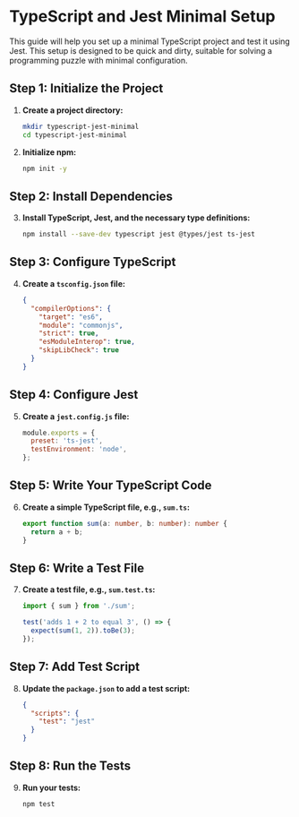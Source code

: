 # TypeScript and Jest Minimal Setup

This guide will help you set up a minimal TypeScript project and test it using Jest. This setup is designed to be quick and dirty, suitable for solving a programming puzzle with minimal configuration.

## Step 1: Initialize the Project

1. **Create a project directory:**

   ```bash
   mkdir typescript-jest-minimal
   cd typescript-jest-minimal
   ```

2. **Initialize npm:**
   ```bash
   npm init -y
   ```

## Step 2: Install Dependencies

3. **Install TypeScript, Jest, and the necessary type definitions:**
   ```bash
   npm install --save-dev typescript jest @types/jest ts-jest
   ```

## Step 3: Configure TypeScript

4. **Create a `tsconfig.json` file:**
   ```json
   {
     "compilerOptions": {
       "target": "es6",
       "module": "commonjs",
       "strict": true,
       "esModuleInterop": true,
       "skipLibCheck": true
     }
   }
   ```

## Step 4: Configure Jest

5. **Create a `jest.config.js` file:**
   ```js
   module.exports = {
     preset: 'ts-jest',
     testEnvironment: 'node',
   };
   ```

## Step 5: Write Your TypeScript Code

6. **Create a simple TypeScript file, e.g., `sum.ts`:**
   ```typescript
   export function sum(a: number, b: number): number {
     return a + b;
   }
   ```

## Step 6: Write a Test File

7. **Create a test file, e.g., `sum.test.ts`:**

   ```typescript
   import { sum } from './sum';

   test('adds 1 + 2 to equal 3', () => {
     expect(sum(1, 2)).toBe(3);
   });
   ```

## Step 7: Add Test Script

8. **Update the `package.json` to add a test script:**
   ```json
   {
     "scripts": {
       "test": "jest"
     }
   }
   ```

## Step 8: Run the Tests

9. **Run your tests:**
   ```bash
   npm test
   ```
